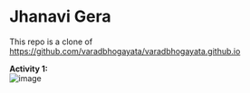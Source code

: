 # Jhanavi Gera
This repo is a clone of https://github.com/varadbhogayata/varadbhogayata.github.io

**Activity 1:** <br>
![image](https://github.com/jhanavigera/jhanavigera.github.io/assets/76650476/f05c2e0e-93b5-4ca6-adec-cc8cfe796898) <br>
